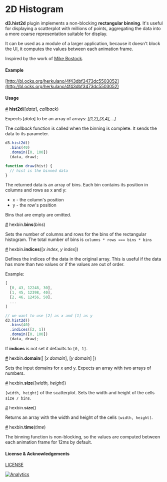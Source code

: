 # 2D Histogram

**d3.hist2d** plugin implements a non-blocking **rectangular binning**. It's useful for displaying a scatterplot with millions of points, aggregating the data into a more coarse representation suitable for display.

It can be used as a module of a larger application, because it doesn't block the UI, it computes the values between each animation frame.

Inspired by the work of [Mike Bostock](https://github.com/d3/d3-plugins/tree/master/hexbin).

#### Example

[http://bl.ocks.org/herkulano/4f43dbf3473dc5503052](http://bl.ocks.org/herkulano/4f43dbf3473dc5503052)

#### Usage

<a name="hist2d" href="#hist2d">#</a> <b>hist2d</b>([_data_], _callback_)

Expects [_data_] to be an array of arrays: _[[1,2],[3,4],...]_  

The _callback_ function is called when the binning is complete. It sends the data to its parameter.

```js
d3.hist2d()
  .bins(40)
  .domain([0, 100])
  (data, draw);

function draw(hist) {
  // hist is the binned data
}
```

The returned data is an array of bins. Each bin contains its position in columns and rows as x and y:

* x - the column's position
* y - the row's position

Bins that are empty are omitted.

<a name="bins" href="#bins">#</a> hexbin.__bins__(_bins_)

Sets the number of columns and rows for the bins of the rectangular histogram.
The total number of bins is `columns * rows === bins * bins`

<a name="indices" href="#indices">#</a> hexbin.__indices__([_x index_, _y index_])

Defines the indices of the data in the original array. This is useful if the data has more than two values or if the values are out of order.

Example:
```js
[
  [0, 43, 12248, 30],
  [1, 45, 12398, 40],
  [2, 46, 12456, 50],
  ...
]

// we want to use [2] as x and [1] as y
d3.hist2d()
  .bins(40)
  .indices([2, 1])
  .domain([0, 100])
  (data, draw);
```

If __indices__ is not set it defaults to `[0, 1]`.

<a name="domain" href="#domain">#</a> hexbin.__domain__([ [_x domain_], [_y domain_] ])

Sets the input domains for x and y. Expects an array with two arrays of numbers.

<a name="size" href="#size">#</a> hexbin.__size__([_width, height_])

`[width, height]` of the scatterplot. Sets the width and height of the cells `size / bins`.

<a name="size_get" href="#size_get">#</a> hexbin.__size__()

Returns an array with the width and height of the cells `[width, height]`.

<a name="time" href="#time">#</a> hexbin.__time__(_time_)

The binning function is non-blocking, so the values are computed between each animation frame for 12ms by default.

#### License & Acknowledgements

[LICENSE](https://raw.githubusercontent.com/herkulano/d3-plugin-hist2d/master/LICENSE)


[![Analytics](https://ga-beacon.appspot.com/UA-67903380-1/d3-plugin-hist2d/)](https://github.com/igrigorik/ga-beacon)

